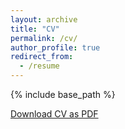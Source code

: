 ```yaml
---
layout: archive
title: "CV"
permalink: /cv/
author_profile: true
redirect_from:
  - /resume
---
```


{% include base_path %}

<div class="cv-download-links">
  <a href="{{ base_path }}/files/CV.pdf" class="btn btn--primary">Download CV as PDF</a>
</div>

<!-- Education
======
* M.S. in Robotics, University of Michigan, 2026 (expected)
* B.S.E in Mechanical Engineering, Shanghai Jiao Tong University, 2024

Work experience
======
* Fall 2025: Course Tutor
  * University of Michigan
  * Duties includes: Provided on-site tutoring and academic support to students during scheduled help sessions.
  * Supervisor: Dimitra Panagou

* Summer 2023: Robotics Research Intern
  * Institute of Marine Equipment, SJTU
  * Duties includes: Conducted a short-term research project on robotic arm path planning and motion algorithms.
  * Supervisor: Yanjun Wang

Skills
======
* Programming
  * Python
  * C++
  * MATLAB
* ML Frameworks
  * PyTorch
  * MuJoCo
* DevOps
  * Ubuntu
  * Git
  * Docker
* Robotics
  * ROS
* Writing
  * LaTeX
  * Illustrator

Publications
======
  <ul>{% for post in site.publications reversed %}
    {% include archive-single-cv.html %}
  {% endfor %}</ul>

Projects
====== -->
  
<!-- Talks
======
  <ul>{% for post in site.talks reversed %}
    {% include archive-single-talk-cv.html  %}
  {% endfor %}</ul>
  
Teaching
======
  <ul>{% for post in site.teaching reversed %}
    {% include archive-single-cv.html %}
  {% endfor %}</ul>
  
Service and leadership
======
* Currently signed in to 43 different slack teams -->
